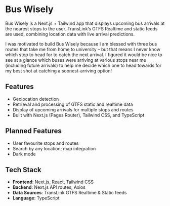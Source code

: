 # Bus Wisely

Bus Wisely is a Next.js + Tailwind app that displays upcoming bus arrivals at the nearest stops to the user. TransLink’s GTFS Realtime and static feeds are used, combining location data with live arrival predictions.

I was motivated to build Bus Wisely because I am blessed with three bus routes that take me from home to university – but that means I never know which stop to head for to catch the next arrival. I figured it would be nice to see at a glance which buses were arriving at various stops near me (including future arrivals) to help me decide which one to head towards for my best shot at catching a soonest-arriving option!

## Features
- Geolocation detection
- Retrieval and processing of GTFS static and realtime data
- Display of upcoming arrivals for multiple stops and routes
- Built with Next.js (Pages Router), Tailwind CSS, and TypeScript

## Planned Features
- User favourite stops and routes
- Search by any location; map integration
- Dark mode

## Tech Stack
- **Frontend**: Next.js, React, Tailwind CSS
- **Backend**: Next.js API routes, Axios
- **Data Sources**: TransLink GTFS Realtime & Static feeds
- **Language**: TypeScript
